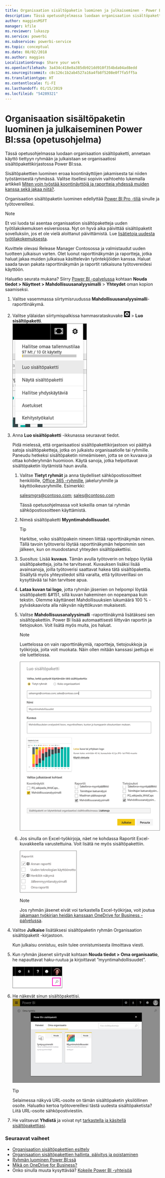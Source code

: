 ```yaml
---
title: Organisaation sisältöpaketin luominen ja julkaiseminen - Power BI
description: Tässä opetusohjelmassa luodaan organisaation sisältöpaketti, rajoitetaan käyttö tiettyyn ryhmään ja julkaistaan se organisaatiosi sisältöpakettikirjastossa Power BI:ssa.
author: maggiesMSFT
manager: kfile
ms.reviewer: lukaszp
ms.service: powerbi
ms.subservice: powerbi-service
ms.topic: conceptual
ms.date: 08/02/2018
ms.author: maggies
LocalizationGroup: Share your work
ms.openlocfilehash: 3a434c418e8a385db921dd910f354bda04ad8edd
ms.sourcegitcommit: c8c126c1b2ab4527a16a4fb8f5208e0f7fa5ff5a
ms.translationtype: HT
ms.contentlocale: fi-FI
ms.lasthandoff: 01/15/2019
ms.locfileid: "54289321"
---
```

# <a name="create-and-publish-a-power-bi-organizational-content-pack-tutorial"></a>Organisaation sisältöpaketin luominen ja julkaiseminen Power BI:ssa (opetusohjelma)

Tässä opetusohjelmassa luodaan organisaation sisältöpaketti, annetaan käyttö tiettyyn ryhmään ja julkaistaan se organisaatiosi sisältöpakettikirjastossa Power BI:ssa.

Sisältöpakettien luominen eroaa koontinäyttöjen jakamisesta tai niiden työstämisestä ryhmässä. Valitse itsellesi sopivin vaihtoehto lukemalla artikkeli [Miten voin työstää koontinäyttöjä ja raportteja yhdessä muiden kanssa sekä jakaa niitä?](service-how-to-collaborate-distribute-dashboards-reports.md).

Organisaation sisältöpaketin luominen edellyttää [Power BI Pro -tiliä](https://powerbi.microsoft.com/pricing) sinulle ja työtovereillesi. 

> [!NOTE]
> Et voi luoda tai asentaa organisaation sisältöpaketteja uuden työtilakokemuksen esiversiossa. Nyt on hyvä aika päivittää sisältöpaketit sovelluksiin, jos et ole vielä aloittanut päivittämistä. Lue [lisätietoja uudesta työtilakokemuksesta](service-create-the-new-workspaces.md).
> 

Kuvittele olevasi Release Manager Contosossa ja valmistaudut uuden tuotteen julkaisun varten.  Olet luonut raporttinäkymän ja raportteja, jotka haluat jakaa muiden julkaisua käsittelevän työntekijöiden kanssa. Haluat saada tavan pakata raporttinäkymän ja raportit ratkaisuna työtovereidesi käyttöön. 

Haluatko seurata mukana? Siirry [Power BI -palvelussa](https://powerbi.com) kohtaan **Nouda tiedot > Näytteet > Mahdollisuusanalyysimalli** > **Yhteydet** oman kopion saamiseksi. 

1. Valitse vasemmassa siirtymisruudussa **Mahdollisuusanalyysimalli**-raporttinäkymä.
2. Valitse ylälaidan siirtymispalkissa hammasrataskuvake ![](media/service-organizational-content-pack-create-and-publish/cog.png)  >  **Luo sisältöpaketti**.    
   ![](media/service-organizational-content-pack-create-and-publish/pbi_create_contpk.png)
3. Anna **Luo sisältöpaketti** -ikkunassa seuraavat tiedot.  
   
   Pidä mielessä, että organisaatiosi sisältöpakettikirjastoon voi päättyä satoja sisältöpaketteja, jotka on julkaistu organisaatiolle tai ryhmille. Paneudu hetkeksi sisältöpaketin nimeämiseen, jotta se on kuvaava ja ottaa kohderyhmän huomioon.  Käytä sanoja, jotka helpottavat sisältöpaketin löytämistä haun avulla.
   
   1. Valitse **Tietyt ryhmät** ja anna täydelliset sähköpostiosoitteet henkilöille, [Office 365 -ryhmille](https://support.office.com/article/Create-a-group-in-Office-365-7124dc4c-1de9-40d4-b096-e8add19209e9), jakeluryhmille ja käyttöoikeusryhmille. Esimerkki:
      
        salesmgrs@contoso.com; sales@contoso.com
      
      Tässä opetusohjelmassa voit kokeilla oman tai ryhmän sähköpostiosoitteen käyttämistä.
   
   2. Nimeä sisältöpaketti **Myyntimahdollisuudet**.
   
      > [!TIP]
      > Harkitse, voiko sisältöpakein nimeen liittää raporttinäkymän nimen. Tällä tavoin työtoverisi löytää raporttinäkymän helpommin sen jälkeen, kun on muodostanut yhteyden sisältöpakettiisi.
      > 
      > 
   
   3. Suositus: Lisää **kuvaus**. Tämän avulla työtoverin on helppo löytää sisältöpaketteja, joita he tarvitsevat. Kuvauksen lisäksi lisää avainsanoja, joilla työtoverisi saattavat hakea tätä sisältöpakettia. Sisällytä myös yhteystiedot siltä varalta, että työtoverillasi on kysyttävää tai hän tarvitsee apua.
   
   4. **Lataa kuvan tai logo**, jotta ryhmän jäsenien on helpompi löytää sisältöpaketti &#151, sillä kuvan hakeminen on nopeampaa kuin tekstin. Olemme käyttäneet Mahdollisuuksien lukumäärä 100 % -pylväskaaviota alla näkyvän näyttökuvan mukaisesti.
   
   5. Valitse **Mahdollisuusanalyysimalli** -raporttinäkymä lisätäksesi sen sisältöpakettiin.  Power BI lisää automaattisesti liittyvän raportin ja tietojoukon. Voit lisätä myös muita, jos haluat.
   
      > [!NOTE]
      >  Luettelossa on vain raporttinäkymiä, raportteja, tietojoukkoja ja työkirjoja, joita voit muokata. Näin ollen mitään kanssasi jaettuja ei ole luettelossa.
      > 
      > 
   
      ![](media/service-organizational-content-pack-create-and-publish/cpwindow.png) 
   
   6. Jos sinulla on Excel-työkirjoja, näet ne kohdassa Raportit Excel-kuvakkeella varustettuina. Voit lisätä ne myös sisältöpakettiin.
   
      ![](media/service-organizational-content-pack-create-and-publish/pbi_orgcontpkexcel.png)
   
      > [!NOTE]
      > Jos ryhmän jäsenet eivät voi tarkastella Excel-työkirjaa, voit joutua [jakamaan työkirjan heidän kanssaan OneDrive for Business -palvelussa](https://support.office.com/article/Share-documents-or-folders-in-Office-365-1fe37332-0f9a-4719-970e-d2578da4941c).
      > 
      > 
4. Valitse **Julkaise** lisätäksesi sisältöpaketin ryhmän Organisaation sisältöpaketit -kirjastoon.  
   
   Kun julkaisu onnistuu, esiin tulee onnistumisesta ilmoittava viesti. 
5. Kun ryhmän jäsenet siirtyvät kohtaan **Nouda tiedot > Oma organisaatio**, he napauttavat haku-ruutua ja kirjoittavat ”myyntimahdollisuudet”.
   
   ![](media/service-organizational-content-pack-create-and-publish/cp_searchbox.png) 
6. He näkevät sinun sisältöpakettisi.  
   ![](media/service-organizational-content-pack-create-and-publish/powerbi-find-content-pack-organization.png) 
   
   > [!TIP]
   > Selaimessa näkyvä URL-osoite on tämän sisältöpaketin yksilöllinen osoite.  Haluatko kertoa työtovereillesi tästä uudesta sisältöpaketista?  Liitä URL-osoite sähköpostiviestiin.
   > 
   > 
7. He valitsevat **Yhdistä** ja voivat nyt [tarkastella ja käsitellä sisältöpakettiasi](service-organizational-content-pack-copy-refresh-access.md). 

### <a name="next-steps"></a>Seuraavat vaiheet
* [Organisaation sisältöpakettien esittely](service-organizational-content-pack-introduction.md)  
* [Organisaation sisältöpakettien hallinta, päivitys ja poistaminen](service-organizational-content-pack-manage-update-delete.md)  
* [Ryhmän luominen Power BI:ssä](service-create-distribute-apps.md)  
* [Mikä on OneDrive for Business?](https://support.office.com/article/What-is-OneDrive-for-Business-187f90af-056f-47c0-9656-cc0ddca7fdc2)
* Onko sinulla muuta kysyttävää? [Kokeile Power BI -yhteisöä](http://community.powerbi.com/)

